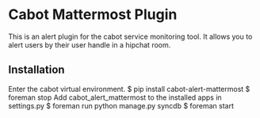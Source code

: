 Cabot Mattermost Plugin
=====

This is an alert plugin for the cabot service monitoring tool. It allows you to alert users by their user handle in a hipchat room.

## Installation

Enter the cabot virtual environment.
    $ pip install cabot-alert-mattermost
    $ foreman stop
Add cabot_alert_mattermost to the installed apps in settings.py
    $ foreman run python manage.py syncdb
    $ foreman start
